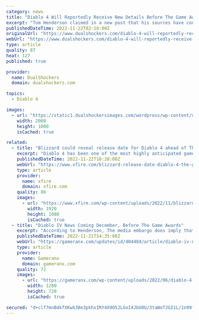 ```yaml
---
category: news
title: "Diablo 4 Will Reportedly Receive New Details Before The Game Awards"
excerpt: "Tom Henderson claimed in a new post that his sources have confirmed that Blizzard will share new details about Diablo 4 before December 8, which is expected to reveal the official release date of the ..."
publishedDateTime: 2022-11-22T02:16:00Z
originalUrl: "https://www.dualshockers.com/diablo-4-will-reportedly-receive-new-details-before-the-game-awards/"
webUrl: "https://www.dualshockers.com/diablo-4-will-reportedly-receive-new-details-before-the-game-awards/"
type: article
quality: 87
heat: 127
published: true

provider:
  name: DualShockers
  domain: dualshockers.com

topics:
  - Diablo 4

images:
  - url: "https://static1.dualshockersimages.com/wordpress/wp-content/uploads/2022/11/Diablo-4-details.jpg"
    width: 2000
    height: 1000
    isCached: true

related:
  - title: "Blizzard could reveal release date for Diablo 4 ahead of The Game Awards"
    excerpt: "Diablo 4 has been one of the most highly anticipated games in recent years. The release of the microtransaction-laden Diablo Immortal earlier this year only made the hunger for the latest installment ..."
    publishedDateTime: 2022-11-22T18:28:00Z
    webUrl: "https://www.xfire.com/blizzard-release-date-diablo-4-the-game-awards/"
    type: article
    provider:
      name: xfire
      domain: xfire.com
    quality: 86
    images:
      - url: "https://www.xfire.com/wp-content/uploads/2022/11/blizzard-release-date-diablo-4-the-game-awards-8.jpg"
        width: 1920
        height: 1080
        isCached: true
  - title: "Diablo IV News Coming December, Before The Game Awards"
    excerpt: "According to Henderson, The media embargo does imply that Diablo 4 will not be featured at The Game Awards, but a leaked Activision Blizzard document had previously revealed that pre-orders will ..."
    publishedDateTime: 2022-11-21T14:35:00Z
    webUrl: "https://gameranx.com/updates/id/404484/article/diablo-iv-news-coming-december-before-the-game-awards/"
    type: article
    provider:
      name: Gameranx
      domain: gameranx.com
    quality: 72
    images:
      - url: "https://gameranx.com/wp-content/uploads/2022/06/diablo-4-rogue.jpg"
        width: 1280
        height: 720
        isCached: true

secured: "d+clf7mnB4kfXKwk38e3pkhxIRY4X9O5JLGoI4JbU8U/3taWoTJGI1L/1n99fltc2P7Ey1XZpGADESX4V8nTmSKhBaKQYLsoqnaZleapPy6Xa1VQjimLvZ9vXu9M/DmhkuqnUepCYQILN7bm7BoGau2BtbNo0UCFr/fTmeyrhVDCT2bjG7stuOOO9kwr5kz7OECnTyebTowiwm4bDawnwvpEeKuo+RvWqRw6VN+BY+jX7/bIo4thdEXGpI4bFXlfIlksMN11+3lrd/ef4h7sdsSq8CWcd3PLtivV7inV58cSPBqlB+ZAQ82kBQXMUs7Or5ftw/jK4I/nkXIad8TfgN7Rv5qo8j78bs3SWuqcGus=;XmqxWuRjOqSy4ll8q3h8Tg=="
---
```


